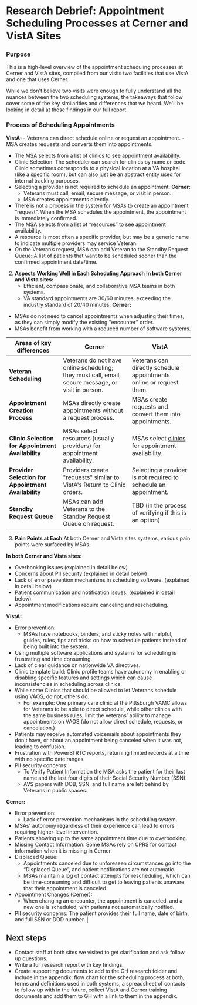 # Research Debrief: Appointment Scheduling Processes at Cerner and VistA Sites

### Purpose
This is a high-level overview of the appointment scheduling processes at Cerner and VistA sites, compiled from our visits two facilities that use VistA and one that uses Cerner. 

While we don't believe two visits were enough to fully understand all the nuances between the two scheduling systems, the takeaways that follow cover some of the key similarities and differences that we heard. We'll be looking in detail at these findings in our full report. 

### Process of Scheduling Appointments
 **VistA:**
     - Veterans can direct schedule online or request an appointment.
     - MSA creates requests and converts them into appointments.
- The MSA selects from a list of clinics to see appointment availability.
- Clinic Selection: The scheduler can search for clinics by name or code. Clinic sometimes corresponds to a physical location at a VA hospital (like a specific room), but can also just be an abstract entity used for internal tracking purposes.
- Selecting a provider is not required to schedule an appointment.
**Cerner:**
     - Veterans must call, email, secure message, or visit in person.
     - MSA creates appointments directly.
- There is not a process in the system for MSAs to create an appointment “request”. When the MSA schedules the appointment, the appointment is immediately confirmed.
- The MSA selects from a list of “resources” to see appointment availability.
- A resource is most often a specific provider, but may be a generic name to indicate multiple providers may service Veteran.
- On the Veteran’s request, MSA can add Veteran to the Standby Request Queue: A list of patients that want to be scheduled sooner than the confirmed appointment date/time.

2. **Aspects Working Well in Each Scheduling Approach**
**In both Cerner and Vista sites:**
   - Efficient, compassionate, and collaborative MSA teams in both systems.
   - VA standard appointments are 30/60 minutes, exceeding the industry standard of 20/40 minutes.
**Cerner:**
- MSAs do not need to cancel appointments when adjusting their times, as they can simply modify the existing "encounter" order.
- MSAs benefit from working with a reduced number of software systems.



| **Areas of key differences**                                           | **Cerner**                                                          | **VistA**                                                            |
|-------------------------------------------------------|---------------------------------------------------------------------|----------------------------------------------------------------------|
| **Veteran Scheduling**                                | Veterans do not have online scheduling; they must call, email, secure message, or visit in person. | Veterans can directly schedule appointments online or request them.  |
| **Appointment Creation Process**                       | MSAs directly create appointments without a request process.        | MSAs create requests and convert them into appointments.             |
| **Clinic Selection for Appointment Availability**      | MSAs select resources (usually providers) for appointment availability. | MSAs select [clinics](https://github.com/department-of-veterans-affairs/va.gov-team/blob/master/products/health-care/appointments/va-online-scheduling/feature-reference/vista-appointments-facilities-clinics.md) for appointment availability.                   |
| **Provider Selection for Appointment Availability**    | Providers create "requests" similar to VistA's Return to Clinic orders. | Selecting a provider is not required to schedule an appointment.    |
| **Standby Request Queue**                              | MSAs can add Veterans to the Standby Request Queue on request.       | TBD (in the process of verifying if this is an option)                                                     |

3. **Pain Points at Each**
  At both Cerner and Vista sites systems, various pain points were surfaced by MSAs.

**In both Cerner and Vista sites:**

* Overbooking issues (explained in detail below)
* Concerns about PII security (explained in detail below)
* Lack of error prevention mechanisms in scheduling software. (explained in detail below)
* Patient communication and notification issues. (explained in detail below)
* Appointment modifications require canceling and rescheduling.

**VistA:**

* Error prevention:
    * MSAs have notebooks, binders, and sticky notes with helpful, guides, rules, tips and tricks on how to schedule patients instead of being built into the system.
* Using multiple software applications and systems for scheduling is frustrating and time consuming.
* Lack of clear guidance on nationwide VA directives.
* Clinic template build: Clinic profile teams have autonomy in enabling or disabling specific features and settings which can cause inconsistencies in scheduling across clinics.
* While some Clinics that should be allowed to let Veterans schedule using VAOS, do not, others do.
    * For example: One primary care clinic at the Pittsburgh VAMC allows for Veterans to be able to direct schedule, while other clinics with the same business rules, limit the veterans’ ability to manage appointments on VAOS  (do not allow direct schedule, requests, or cancelation.)
* Patients may receive automated voicemails about appointments they don't have, or about an appointment being canceled when it was not, leading to confusion.
* Frustration with PowerBI RTC reports, returning limited records at a time with no specific date ranges.
* PII security concerns:
    * To Verify Patient Information the MSA asks the patient for their last name and the last four digits of their Social Security Number (SSN).
    * AVS papers with DOB, SSN, and full name are left behind by Veterans in public spaces.

**Cerner:**

* Error prevention:
    * Lack of error prevention mechanisms in the scheduling system.
* MSAs' autonomy regardless of their experience can lead to errors requiring higher-level intervention.
* Patients showing up to the same appointment time due to overbooking.
* Missing Contact Information: Some MSAs rely on CPRS for contact information when it is missing in Cerner.
* Displaced Queue:
    * Appointments canceled due to unforeseen circumstances go into the “Displaced Queue”, and patient notifications are not automatic.
    * MSAs maintain a log of contact attempts for rescheduling, which can be time-consuming and difficult to get to leaving patients unaware that their appointment is canceled.
* Appointment Changes (Cerner):
    * When changing an encounter, the appointment is canceled, and a new one is scheduled, with patients not automatically notified.
* PII security concerns: The patient provides their full name, date of birth, and full SSN or DOD number.
                                 |

## Next steps
- Contact staff at both sites we visited to get clarification and ask follow up questions. 
- Write a full research report with key findings.
- Create supporting documents to add to the GH research folder and include in the appendix: flow chart for the scheduling process at both, terms and definitions used in both systems, a spreadsheet of contacts to follow up with in the future, collect VistA and Cerner training documents and add them to GH with a link to them in the appendix. 

